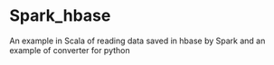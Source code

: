 Spark_hbase
===========

An example in Scala of reading data saved in hbase by Spark and an example of converter for python

